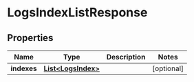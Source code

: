 

# LogsIndexListResponse

## Properties

Name | Type | Description | Notes
------------ | ------------- | ------------- | -------------
**indexes** | [**List&lt;LogsIndex&gt;**](LogsIndex.md) |  |  [optional]



